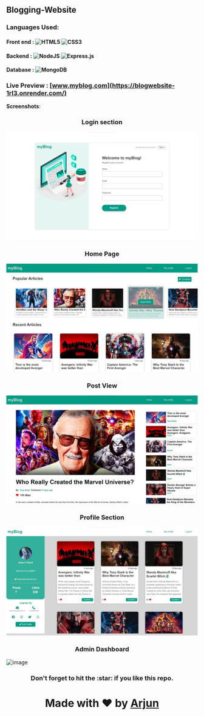## Blogging-Website
### Languages Used:
#### Front end : ![HTML5](https://img.shields.io/badge/html5-%23E34F26.svg?style=flat&logo=html5&logoColor=white) ![CSS3](https://img.shields.io/badge/css3-%231572B6.svg?style=flat&logo=css3&logoColor=white) 
#### Backend : ![NodeJS](https://img.shields.io/badge/node.js-6DA55F?style=flat&logo=node.js&logoColor=white) ![Express.js](https://img.shields.io/badge/express.js-%23404d59.svg?style=flat&logo=express&logoColor=%2361DAFB)
#### Database : ![MongoDB](https://img.shields.io/badge/MongoDB-%234ea94b.svg?style=flat&logo=mongodb&logoColor=white) <br />
### Live Preview : [www.myblog.com](https://blogwebsite-1rl3.onrender.com/)
 **Screenshots**: 

<h3 align="center"> Login section</h3>
<img src="SH4.jpg">
<h3 align="center"> Home Page</h3>
<img src="SH2.jpg">
<h3 align="center"> Post View</h3>
<img src="SH1.jpg">
<h3 align="center"> Profile Section</h3>
<img src="SH3.jpg">
<h3 align="center"> Admin Dashboard </h3>

![image](https://github.com/arjuncvinod/Blogging-Website/assets/68469520/4c9f0f3c-3ac7-43e9-9854-d671f237c795)

<h3  align="center" > Don't forget to hit the :star: if you like this repo. </h3>
<h1 align="center"> Made with ❤️ by <a href="arjuncvinod.github.io">Arjun</a> </h1>
